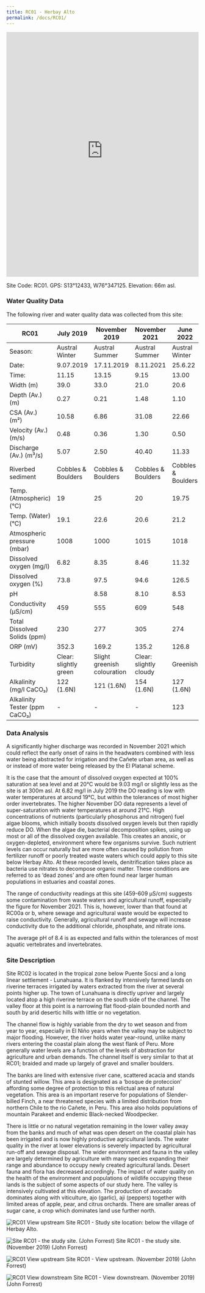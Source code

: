 ```yaml
---
title: RC01 - Herbay Alto
permalink: /docs/RC01/
---
```


<iframe width="100%" height="640" allowfullscreen style="border-style:none;" src="https://cavep-undc-hosting.netlify.com/sites/RC01/app-files/"></iframe>


Site Code: RC01.  GPS: S13°12433, W76°347125. Elevation:
66m asl.


### Water Quality Data

The following river and water quality data was collected from this site:

|     RC01                             |     July 2019                 |     November 2019                  |     November 2021              |     June 2022             |
|--------------------------------------|-------------------------------|------------------------------------|--------------------------------|---------------------------|
|     Season:                          |     Austral Winter            |     Austral Summer                 |     Austral Summer             |     Austral Winter        |
|     Date:                            |     9.07.2019                 |     17.11.2019                     |     8.11.2021                  |     25.6.22               |
|     Time:                            |     11.15                     |     13.15                          |     9.15                       |     13.00                 |
|     Width (m)                        |     39.0                      |     33.0                           |     21.0                       |     20.6                  |
|     Depth (Av.) (m)                  |     0.27                      |     0.21                           |     1.48                       |     1.10                  |
|     CSA (Av.) (m²)                   |     10.58                     |     6.86                           |     31.08                      |     22.66                 |
|     Velocity (Av.) (m/s)             |     0.48                      |     0.36                           |     1.30                       |     0.50                  |
|     Discharge (Av.) (m³/s)           |     5.07                      |     2.50                           |     40.40                      |     11.33                 |
|     Riverbed sediment                |     Cobbles & Boulders        |     Cobbles & Boulders             |     Cobbles & Boulders         |     Cobbles & Boulders    |
|     Temp. (Atmospheric) (°C)         |     19                        |     25                             |     20                         |     19.75                 |
|     Temp. (Water) (°C)               |     19.1                      |     22.6                           |     20.6                       |     21.2                  |
|     Atmospheric pressure (mbar)      |     1008                      |     1000                           |     1015                       |     1018                  |
|     Dissolved oxygen (mg/l)          |     6.82                      |     8.35                           |     8.46                       |     11.32                 |
|     Dissolved oxygen (%)             |     73.8                      |     97.5                           |     94.6                       |     126.5                 |
|     pH                               |                               |     8.58                           |     8.10                       |     8.53                  |
|     Conductivity (µS/cm)             |     459                       |     555                            |     609                        |     548                   |
|     Total Dissolved Solids (ppm)     |     230                       |     277                            |     305                        |     274                   |
|     ORP (mV)                         |     352.3                     |     169.2                          |     135.2                      |     126.8                 |
|     Turbidity                        |     Clear: slightly green     |     Slight greenish colouration    |     Clear: slightly cloudy     |     Greenish              |
|     Alkalinity (mg/l CaCO₃)          |     122 (1.6N)                |     121 (1.6N)                     |     154 (1.6N)                 |     127 (1.6N)            |
|     Alkalinity Tester (ppm CaCO₃)    |     -                         |     -                              |     -                          |     123                   |


### Data Analysis
A significantly higher discharge was recorded in November 2021 which could reflect the early onset of rains in the headwaters combined with less water being abstracted for irrigation and the Cañete urban area, as well as or instead of more water being released by the El Platanal scheme.

It is the case that the amount of dissolved oxygen expected at 100% saturation at sea level and at 20°C would be 9.03 mg/l or slightly less as the site is at 300m asl. At 6.82 mg/l in July 2019 the DO reading is low with water temperatures at around 19°C, but within the tolerances of most higher order invertebrates. The higher November DO data represents a level of super-saturation with water temperatures at around 21°C. High concentrations of nutrients (particularly phosphorus and nitrogen) fuel algae blooms, which initially boosts dissolved oxygen levels but then rapidly reduce DO. When the algae die, bacterial decomposition spikes, using up most or all of the dissolved oxygen available. This creates an anoxic, or oxygen-depleted, environment where few organisms survive. Such nutrient levels can occur naturally but are more often caused by pollution from fertilizer runoff or poorly treated waste waters which could apply to this site below Herbay Alto. At these recorded levels, denitrification takes place as bacteria use nitrates to decompose organic matter. These conditions are referred to as ‘dead zones’ and are often found near larger human populations in estuaries and coastal zones. 

The range of conductivity readings at this site (459-609 µS/cm) suggests some contamination from waste waters and agricultural runoff, especially the figure for November 2021. This is, however, lower than that found at RC00a or b, where sewage and agricultural waste would be expected to raise conductivity. Generally, agricultural runoff and sewage will increase conductivity due to the additional chloride, phosphate, and nitrate ions. 

The average pH of 8.4 is as expected and falls within the tolerances of most aquatic vertebrates and invertebrates.


### Site Description
Site RC02 is located in the tropical zone below Puente Socsi and a long linear settlement - Lunahuana. It is flanked by intensively farmed lands on riverine terraces irrigated by waters extracted from the river at several points higher up. The town of Lunahuana is directly upriver and largely located atop a high riverine terrace on the south side of the channel. The valley floor at this point is a narrowing flat flood-plain bounded north and south by arid desertic hills with little or no vegetation.

The channel flow is highly variable from the dry to wet season and from year to year, especially in El Niño years when the valley may be subject to major flooding. However, the river holds water year-round, unlike many rivers entering the coastal plain along the west flank of Peru. More generally water levels are a function of the levels of abstraction for agriculture and urban demands. The channel itself is very similar to that at RC01; braided and made up largely of gravel and smaller boulders.

The banks are lined with extensive river cane, scattered acacia and stands of stunted willow. This area is designated as a ‘bosque de proteccion’ affording some degree of protection to this relictual area of natural vegetation. This area is an important reserve for populations of Slender-billed Finch, a near threatened species with a limited distribution from northern Chile to the rio Cañete, in Peru. This area also holds populations of mountain Parakeet and endemic Black-necked Woodpecker. 

There is little or no natural vegetation remaining in the lower valley away from the banks and much of what was open desert on the coastal plain has been irrigated and is now highly productive agricultural lands. The water quality in the river at lower elevations is severely impacted by agricultural run-off and sewage disposal. The wider environment and fauna in the valley are largely determined by agriculture with many species expanding their range and abundance to occupy newly created agricultural lands. Desert fauna and flora has decreased accordingly. The impact of water quality on the health of the environment and populations of wildlife occupying these lands is the subject of some aspects of our study here. The valley is intensively cultivated at this elevation. The production of avocado dominates along with viticulture, ajo (garlic), aji (peppers) together with limited areas of apple, pear, and citrus orchards. There are smaller areas of sugar cane, a crop which dominates land use further north. 


![RC01 View upstream](/assets/SiteDescriptions/RC01/RC01HerbaAlto.jpg)
Site RC01 - Study site location: below the village of Herbay Alto. 


![Site RC01 - the study site. (John Forrest)](/assets/SiteDescriptions/RC01/RC01Studysite.JPG)
Site RC01 - the study site. (November 2019) (John Forrest)


![RC01 View upstream](/assets/SiteDescriptions/RC01/RC01Viewupstream.JPG)
Site RC01 - View upstream. (November 2019) (John Forrest)


![RC01 View downstream](/assets/SiteDescriptions/RC01/RC01Viewdownstream.JPG)
Site RC01 - View downstream. (November 2019) (John Forrest)
